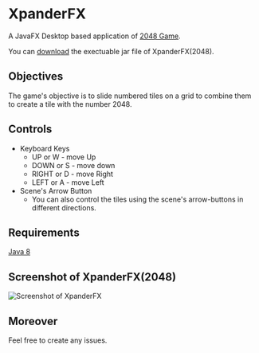 # XpanderFX
A JavaFX Desktop based application of [2048 Game](https://en.wikipedia.org/wiki/2048_(video_game)).

You can [download](https://www.dropbox.com/s/a0u7y5ewcakdy57/XpanderFX.jar?dl=0) the exectuable jar file of XpanderFX(2048).

## Objectives
The game's objective is to slide numbered tiles on a grid to combine them to create a tile with the number 2048.

## Controls
* Keyboard Keys
   - UP or W      - move Up
   - DOWN or S    - move down
   - RIGHT or D    - move Right
   - LEFT or A     - move Left
* Scene's Arrow Button
   - You can also control the tiles using the scene's arrow-buttons in different directions.

## Requirements
[Java 8](http://www.oracle.com/technetwork/java/javase/downloads/index.html)

## Screenshot of XpanderFX(2048)
![Screenshot of XpanderFX](https://cloud.githubusercontent.com/assets/20252648/22200709/57bdce38-e188-11e6-9c51-df0cb4730729.png)

## Moreover
Feel free to create any issues.

